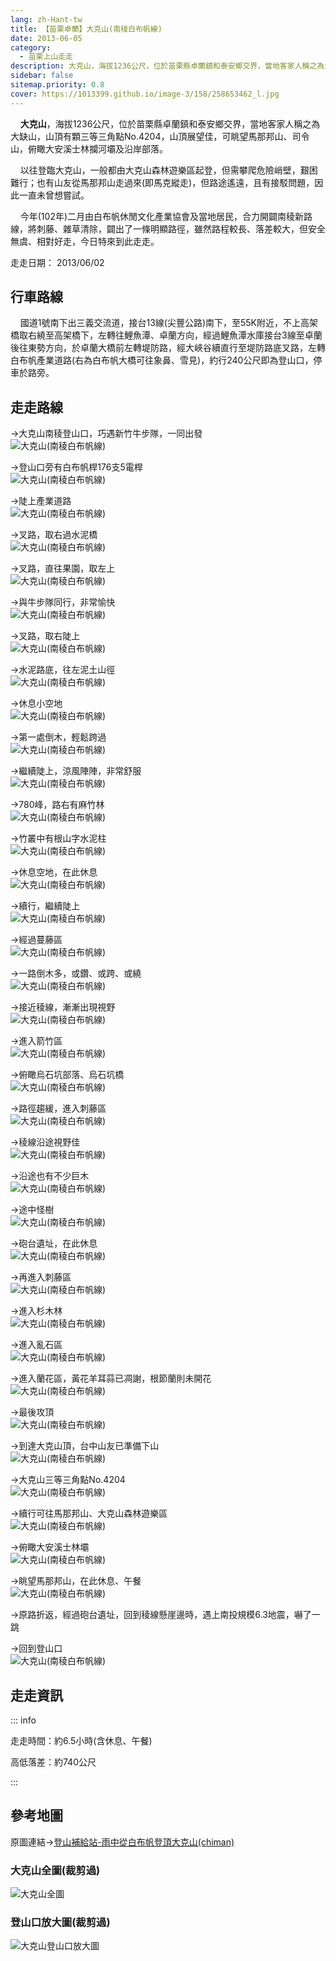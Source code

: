 ```yaml
---
lang: zh-Hant-tw
title: 【苗栗卓蘭】大克山(南稜白布帆線)
date: 2013-06-05
category: 
  - 苗栗上山走走
description: 大克山，海拔1236公尺，位於苗栗縣卓蘭鎮和泰安鄉交界，當地客家人稱之為大缺山，山頂有顆三等三角點No.4204，山頂展望佳，可眺望馬那邦山、司令山，俯瞰大安溪士林攔河壩及沿岸部落。 以往登臨大克山，一般都由大克山森林遊樂區起登，但需攀爬危險峭壁，艱困難行；也有山友從馬那邦山走過來(即馬克縱走)，但路途遙遠，且有接駁問題，因此一直未曾想嘗試。
sidebar: false
sitemap.priority: 0.8
cover: https://1013399.github.io/image-3/158/258653462_l.jpg
---
```


    **大克山**，海拔1236公尺，位於苗栗縣卓蘭鎮和泰安鄉交界，當地客家人稱之為大缺山，山頂有顆三等三角點No.4204，山頂展望佳，可眺望馬那邦山、司令山，俯瞰大安溪士林攔河壩及沿岸部落。  

    以往登臨大克山，一般都由大克山森林遊樂區起登，但需攀爬危險峭壁，艱困難行；也有山友從馬那邦山走過來(即馬克縱走)，但路途遙遠，且有接駁問題，因此一直未曾想嘗試。  

<!-- more -->

    今年(102年)二月由白布帆休閒文化產業協會及當地居民，合力開闢南稜新路線，將刺藤、雜草清除，闢出了一條明顯路徑，雖然路程較長、落差較大，但安全無虞、相對好走，今日特來到此走走。

走走日期： 2013/06/02

## 行車路線  
    國道1號南下出三義交流道，接台13線(尖豐公路)南下，至55K附近，不上高架橋取右繞至高架橋下，左轉往鯉魚潭、卓蘭方向，經過鯉魚潭水庫接台3線至卓蘭後往東勢方向，於卓蘭大橋前左轉堤防路，經大峽谷續直行至堤防路底叉路，左轉白布帆產業道路(右為白布帆大橋可往象鼻、雪見)，約行240公尺即為登山口，停車於路旁。

## 走走路線  
→大克山南稜登山口，巧遇新竹牛步隊，一同出發  
![大克山(南稜白布帆線)](https://1013399.github.io/image-3/158/258653298_l.jpg)

→登山口旁有白布帆桿176支5電桿  
![大克山(南稜白布帆線)](https://1013399.github.io/image-3/158/258653319_l.jpg)

→陡上產業道路  
![大克山(南稜白布帆線)](https://1013399.github.io/image-3/158/258653326_l.jpg)

→叉路，取右過水泥橋  
![大克山(南稜白布帆線)](https://1013399.github.io/image-3/158/258653331_l.jpg)

→叉路，直往果園，取左上  
![大克山(南稜白布帆線)](https://1013399.github.io/image-3/158/258653337_l.jpg)

→與牛步隊同行，非常愉快  
![大克山(南稜白布帆線)](https://1013399.github.io/image-3/158/258653341_l.jpg)

→叉路，取右陡上  
![大克山(南稜白布帆線)](https://1013399.github.io/image-3/158/258653345_l.jpg)

→水泥路底，往左泥土山徑  
![大克山(南稜白布帆線)](https://1013399.github.io/image-3/158/258653351_l.jpg)

→休息小空地  
![大克山(南稜白布帆線)](https://1013399.github.io/image-3/158/258653357_l.jpg)

→第一處倒木，輕鬆跨過  
![大克山(南稜白布帆線)](https://1013399.github.io/image-3/158/258653364_l.jpg)

→繼續陡上，涼風陣陣，非常舒服  
![大克山(南稜白布帆線)](https://1013399.github.io/image-3/158/258653372_l.jpg)

→780峰，路右有麻竹林  
![大克山(南稜白布帆線)](https://1013399.github.io/image-3/158/258653376_l.jpg)

→竹叢中有根山字水泥柱  
![大克山(南稜白布帆線)](https://1013399.github.io/image-3/158/258653380_l.jpg)

→休息空地，在此休息  
![大克山(南稜白布帆線)](https://1013399.github.io/image-3/158/258653390_l.jpg)

→續行，繼續陡上  
![大克山(南稜白布帆線)](https://1013399.github.io/image-3/158/258653395_l.jpg)

→經過蔓藤區  
![大克山(南稜白布帆線)](https://1013399.github.io/image-3/158/258653398_l.jpg)

→一路倒木多，或鑽、或跨、或繞  
![大克山(南稜白布帆線)](https://1013399.github.io/image-3/158/258653406_l.jpg)

→接近稜線，漸漸出現視野  
![大克山(南稜白布帆線)](https://1013399.github.io/image-3/158/258653412_l.jpg)

→進入箭竹區  
![大克山(南稜白布帆線)](https://1013399.github.io/image-3/158/258653416_l.jpg)

→俯瞰烏石坑部落、烏石坑橋  
![大克山(南稜白布帆線)](https://1013399.github.io/image-3/158/258653419_l.jpg)

→路徑趨緩，進入刺藤區  
![大克山(南稜白布帆線)](https://1013399.github.io/image-3/158/258653421_l.jpg)

→稜線沿途視野佳  
![大克山(南稜白布帆線)](https://1013399.github.io/image-3/158/258653424_l.jpg)

→沿途也有不少巨木  
![大克山(南稜白布帆線)](https://1013399.github.io/image-3/158/258653429_l.jpg)

→途中怪樹  
![大克山(南稜白布帆線)](https://1013399.github.io/image-3/158/258653432_l.jpg)

→砲台遺址，在此休息  
![大克山(南稜白布帆線)](https://1013399.github.io/image-3/158/258653435_l.jpg)

→再進入刺藤區  
![大克山(南稜白布帆線)](https://1013399.github.io/image-3/158/258653438_l.jpg)

→進入杉木林  
![大克山(南稜白布帆線)](https://1013399.github.io/image-3/158/258653443_l.jpg)

→進入亂石區  
![大克山(南稜白布帆線)](https://1013399.github.io/image-3/158/258653446_l.jpg)

→進入蘭花區，黃花羊耳蒜已凋謝，根節蘭則未開花  
![大克山(南稜白布帆線)](https://1013399.github.io/image-3/158/258653450_l.jpg)

→最後攻頂  
![大克山(南稜白布帆線)](https://1013399.github.io/image-3/158/258653452_l.jpg)

→到達大克山頂，台中山友已準備下山  
![大克山(南稜白布帆線)](https://1013399.github.io/image-3/158/258653456_l.jpg)

→大克山三等三角點No.4204  
![大克山(南稜白布帆線)](https://1013399.github.io/image-3/158/258653469_l.jpg)

→續行可往馬那邦山、大克山森林遊樂區  
![大克山(南稜白布帆線)](https://1013399.github.io/image-3/158/258653465_l.jpg)

→俯瞰大安溪士林壩  
![大克山(南稜白布帆線)](https://1013399.github.io/image-3/158/258653462_l.jpg)

→眺望馬那邦山，在此休息、午餐  
![大克山(南稜白布帆線)](https://1013399.github.io/image-3/158/258653459_l.jpg)

→原路折返，經過砲台遺址，回到稜線懸崖邊時，遇上南投規模6.3地震，嚇了一跳

→回到登山口  
![大克山(南稜白布帆線)](https://1013399.github.io/image-3/158/258653471_l.jpg)

## 走走資訊

::: info

走走時間：約6.5小時(含休息、午餐)

高低落差：約740公尺

:::

## 參考地圖  
原圖連結→[登山補給站-雨中從白布帆登頂大克山(chiman)](http://www.keepon.com.tw/DiscussLoad.aspx?code=314B5CF9AEC3A19113F6CAA6F539A662D41A6150263964BB)  

### 大克山全圖(裁剪過)
![大克山全圖](https://1013399.github.io/image-3/158/258653754_l.jpg)

### 登山口放大圖(裁剪過)
![大克山登山口放大圖](https://1013399.github.io/image-3/158/258653755_l.jpg)